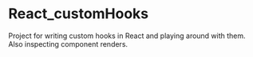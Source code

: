 # React_customHooks
Project for writing custom hooks in React and playing around with them. Also inspecting component renders.
